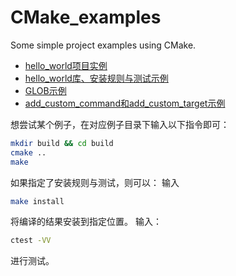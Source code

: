 # CMake_examples
Some simple project examples using CMake.

* [hello_world项目实例](https://github.com/suoych/CMake_examples/tree/master/hello_world)
* [hello_world库、安装规则与测试示例](https://github.com/suoych/CMake_examples/tree/master/hello_world_lib)
* [GLOB示例](https://github.com/suoych/CMake_examples/tree/master/GLOB_example)
* [add_custom_command和add_custom_target示例](https://github.com/suoych/CMake_examples/tree/master/add_custom_example)

想尝试某个例子，在对应例子目录下输入以下指令即可：
```bash
mkdir build && cd build
cmake ..
make
```
如果指定了安装规则与测试，则可以：
输入
```bash
make install
```
将编译的结果安装到指定位置。
输入：
```bash
ctest -VV
```
进行测试。
